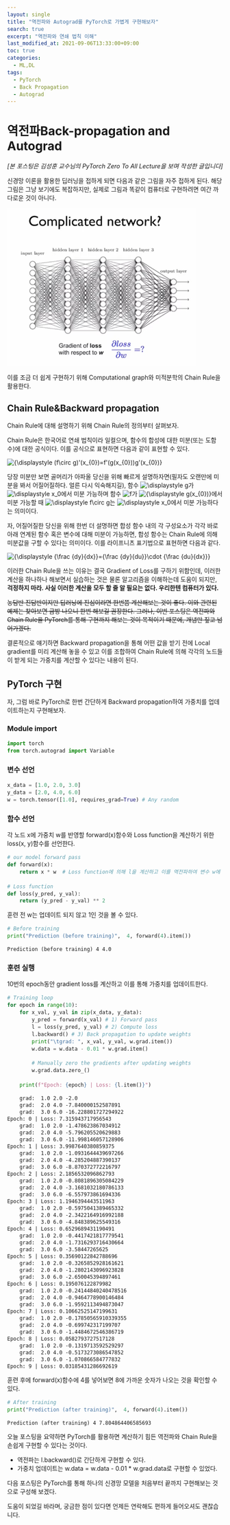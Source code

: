 ```yaml
---
layout: single
title: "역전파와 Autograd를 PyTorch로 가볍게 구현해보자"
search: true
excerpt: "역전파와 연쇄 법칙 이해"
last_modified_at: 2021-09-06T13:33:00+09:00
toc: true
categories:
  - ML,DL
tags:
  - PyTorch
  - Back Propagation
  - Autograd
---
```

# 역전파Back-propagation and Autograd



*[본 포스팅은 김성훈 교수님의 PyTorch Zero To All Lecture을 보며 작성한 글입니다]*



신경망 이론을 활용한 딥러닝을 접하게 되면 다음과 같은 그림을 자주 접하게 된다. 해당 그림은 그냥 보기에도 복잡하지만, 실제로 그림과 똑같이 컴퓨터로 구현하려면 여간 까다로운 것이 아니다.



<img src="\assets\images\typora-user-images\image-20210907141649480.png" alt="image-20210907141649480" style="zoom: 67%;" />



이를 조금 더 쉽게 구현하기 위해 Computational graph와 미적분학의 Chain Rule을 활용한다.



## Chain Rule&Backward propagation



Chain Rule에 대해 설명하기 위해 Chain Rule의 정의부터 살펴보자.



Chain Rule은 한국어로 연쇄 법칙이라 일컬으며, 함수의 합성에 대한 미분(또는 도함수)에 대한 공식이다. 이를 공식으로 표현하면 다음과 같이 표현할 수 있다.



![{\displaystyle (f\circ g)'(x_{0})=f'(g(x_{0}))g'(x_{0})}](https://wikimedia.org/api/rest_v1/media/math/render/svg/9a4a9d811065100c7802cdd56ee5b72caf17e72c)



당장 미분만 보면 골머리가 아파올 당신을 위해 빠르게 설명하자면(필자도 오랜만에 미분을 봐서 어질어질하다. 얼른 다시 익숙해지길), 함수 ![\displaystyle g](https://wikimedia.org/api/rest_v1/media/math/render/svg/d3556280e66fe2c0d0140df20935a6f057381d77)가 ![\displaystyle x_0](https://wikimedia.org/api/rest_v1/media/math/render/svg/86f21d0e31751534cd6584264ecf864a6aa792cf)에서 미분 가능하며 함수 ![f](https://wikimedia.org/api/rest_v1/media/math/render/svg/132e57acb643253e7810ee9702d9581f159a1c61)가 ![{\displaystyle g(x_{0})}](https://wikimedia.org/api/rest_v1/media/math/render/svg/2a4919ce8109c528145f19e09f5a07f5e9671956)에서 미분 가능할 때 ![\displaystyle f\circ g](https://wikimedia.org/api/rest_v1/media/math/render/svg/b2f61ca7838709fbae07dce9c0d513770f10cfae)는 ![\displaystyle x_0](https://wikimedia.org/api/rest_v1/media/math/render/svg/86f21d0e31751534cd6584264ecf864a6aa792cf)에서 미분 가능하다는 의미이다.



자, 어질어질한 당신을 위해 한번 더 설명하면 합성 함수 내의 각 구성요소가 각각 바로 아래 연계된 함수 혹은 변수에 대해 미분이 가능하면, 합성 함수는 Chain Rule에 의해 미분값을 구할 수 있다는 의미이다. 이를 라이프니츠 표기법으로 표현하면 다음과 같다.



![{\displaystyle {\frac {dy}{dx}}={\frac {dy}{du}}\cdot {\frac {du}{dx}}}](https://wikimedia.org/api/rest_v1/media/math/render/svg/955d845cb30bede7b50f3b9bef5e07e613e4373f)



이러한 Chain Rule을 쓰는 이유는 결국 Gradient of Loss를 구하기 위함인데, 이러한 계산을 하나하나 해보면서 실습하는 것은 물론 알고리즘을 이해하는데 도움이 되지만, **걱정하지 마라. 사실 이러한 계산을 모두 할 줄 알 필요는 없다. 우리한텐 컴퓨터가 있다.** 



~~농담반 진담반이지만 딥러닝에 진심이라면 한번쯤 계산해보는 것이 좋다. 이와 관련된 예제는 찾아보면 금방 나오니 한번 해보길 권장한다. 그러나, 이번 포스팅은 역전파와 Chain Rule을 PyTorch를 통해 구현까지 해보는 것이 목적이기 때문에, 개념만 짚고 넘어가겠다.~~



결론적으로 얘기하면 Backward propagation을 통해 어떤 값을 받기 전에 Local gradient를 미리 계산해 놓을 수 있고 이를 조합하여 Chain Rule에 의해 각각의 노드들이 받게 되는 가중치를 계산할 수 있다는 내용이 된다.


## PyTorch 구현

자, 그럼 바로 PyTorch로 한번 간단하게 Backward propagation하여 가중치를 업데이트하는지 구현해보자.

### Module import


```python
import torch
from torch.autograd import Variable
```

### 변수 선언


```python
x_data = [1.0, 2.0, 3.0]
y_data = [2.0, 4.0, 6.0]
w = torch.tensor([1.0], requires_grad=True) # Any random
```

### 함수 선언

각 노드 x에 가중치 w를 반영할 forward(x)함수와 Loss function을 계산하기 위한 loss(x, y)함수를 선언한다.


```python
# our model forward pass
def forward(x):
    return x * w  # Loss function에 의해 l을 계산하고 이를 역전파하여 변수 w에 반영할 것임

# Loss function
def loss(y_pred, y_val):
    return (y_pred - y_val) ** 2
```

훈련 전 w는 업데이트 되지 않고 1인 것을 볼 수 있다.


```python
# Before training
print("Prediction (before training)",  4, forward(4).item())
```

    Prediction (before training) 4 4.0

### 훈련 실행

10번의 epoch동안 gradient loss를 계산하고 이를 통해 가중치를 업데이트한다.

```python
# Training loop
for epoch in range(10):
    for x_val, y_val in zip(x_data, y_data):
        y_pred = forward(x_val) # 1) Forward pass
        l = loss(y_pred, y_val) # 2) Compute loss
        l.backward() # 3) Back propagation to update weights
        print("\tgrad: ", x_val, y_val, w.grad.item())
        w.data = w.data - 0.01 * w.grad.item()

        # Manually zero the gradients after updating weights
        w.grad.data.zero_()

    print(f"Epoch: {epoch} | Loss: {l.item()}")
```

    	grad:  1.0 2.0 -2.0
    	grad:  2.0 4.0 -7.840000152587891
    	grad:  3.0 6.0 -16.228801727294922
    Epoch: 0 | Loss: 7.315943717956543
    	grad:  1.0 2.0 -1.478623867034912
    	grad:  2.0 4.0 -5.796205520629883
    	grad:  3.0 6.0 -11.998146057128906
    Epoch: 1 | Loss: 3.9987640380859375
    	grad:  1.0 2.0 -1.0931644439697266
    	grad:  2.0 4.0 -4.285204887390137
    	grad:  3.0 6.0 -8.870372772216797
    Epoch: 2 | Loss: 2.1856532096862793
    	grad:  1.0 2.0 -0.8081896305084229
    	grad:  2.0 4.0 -3.1681032180786133
    	grad:  3.0 6.0 -6.557973861694336
    Epoch: 3 | Loss: 1.1946394443511963
    	grad:  1.0 2.0 -0.5975041389465332
    	grad:  2.0 4.0 -2.3422164916992188
    	grad:  3.0 6.0 -4.848389625549316
    Epoch: 4 | Loss: 0.6529689431190491
    	grad:  1.0 2.0 -0.4417421817779541
    	grad:  2.0 4.0 -1.7316293716430664
    	grad:  3.0 6.0 -3.58447265625
    Epoch: 5 | Loss: 0.35690122842788696
    	grad:  1.0 2.0 -0.3265852928161621
    	grad:  2.0 4.0 -1.2802143096923828
    	grad:  3.0 6.0 -2.650045394897461
    Epoch: 6 | Loss: 0.195076122879982
    	grad:  1.0 2.0 -0.24144840240478516
    	grad:  2.0 4.0 -0.9464778900146484
    	grad:  3.0 6.0 -1.9592113494873047
    Epoch: 7 | Loss: 0.10662525147199631
    	grad:  1.0 2.0 -0.17850565910339355
    	grad:  2.0 4.0 -0.699742317199707
    	grad:  3.0 6.0 -1.4484672546386719
    Epoch: 8 | Loss: 0.0582793727517128
    	grad:  1.0 2.0 -0.1319713592529297
    	grad:  2.0 4.0 -0.5173273086547852
    	grad:  3.0 6.0 -1.070866584777832
    Epoch: 9 | Loss: 0.03185431286692619

훈련 후에 forward(x)함수에 4를 넣어보면 8에 가까운 숫자가 나오는 것을 확인할 수 있다.

```python
# After training
print("Prediction (after training)",  4, forward(4).item())
```

    Prediction (after training) 4 7.804864406585693

오늘 포스팅을 요약하면 PyTorch를 활용하면 계산하기 힘든 역전파와 Chain Rule을 손쉽게 구현할 수 있다는 것이다.

* 역전파는 l.backward()로 간단하게 구현할 수 있다.
* 가중치 업데이트는 w.data = w.data - 0.01 * w.grad.data로 구현할 수 있었다.

다음 포스팅은 PyTorch를 통해 하나의 신경망 모델을 처음부터 끝까지 구현해보는 것으로 구성해 보겠다.

도움이 되었길 바라며, 궁금한 점이 있다면 언제든 연락해도 편하게 들어오셔도 괜찮습니다.

